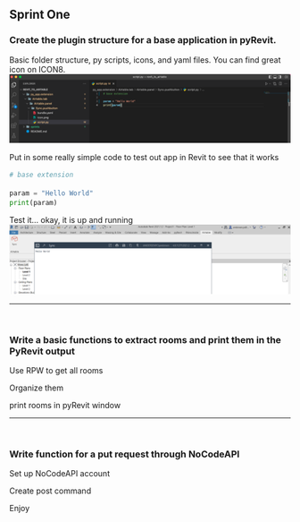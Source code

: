 ## Sprint One
### Create the plugin structure for a base application in pyRevit.

Basic folder structure, py scripts, icons, and yaml files. You can find great icon on ICON8.
![image](base_app_code.png)


Put in some really simple code to test out app in Revit to see that it works
```python
# base extension

param = "Hello World"
print(param)
```


Test it... okay, it is up and running
![image](base_app.png)

---
<br>

### Write a basic functions to extract rooms and print them in the PyRevit output
Use RPW to get all rooms

Organize them

print rooms in pyRevit window

---
<br>

### Write function for a put request through NoCodeAPI
Set up NoCodeAPI account

Create post command

Enjoy